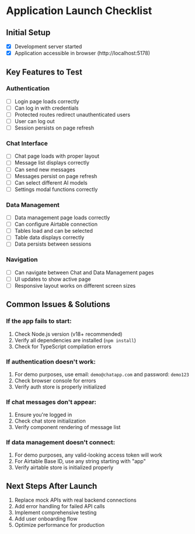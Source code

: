 # Application Launch Checklist

## Initial Setup

- [x] Development server started
- [x] Application accessible in browser (http://localhost:5178)

## Key Features to Test

### Authentication
- [ ] Login page loads correctly
- [ ] Can log in with credentials
- [ ] Protected routes redirect unauthenticated users
- [ ] User can log out
- [ ] Session persists on page refresh

### Chat Interface
- [ ] Chat page loads with proper layout
- [ ] Message list displays correctly
- [ ] Can send new messages
- [ ] Messages persist on page refresh
- [ ] Can select different AI models
- [ ] Settings modal functions correctly

### Data Management
- [ ] Data management page loads correctly
- [ ] Can configure Airtable connection
- [ ] Tables load and can be selected
- [ ] Table data displays correctly
- [ ] Data persists between sessions

### Navigation
- [ ] Can navigate between Chat and Data Management pages
- [ ] UI updates to show active page
- [ ] Responsive layout works on different screen sizes

## Common Issues & Solutions

### If the app fails to start:
1. Check Node.js version (v18+ recommended)
2. Verify all dependencies are installed (`npm install`)
3. Check for TypeScript compilation errors

### If authentication doesn't work:
1. For demo purposes, use email: `demo@chatapp.com` and password: `demo123`
2. Check browser console for errors
3. Verify auth store is properly initialized

### If chat messages don't appear:
1. Ensure you're logged in
2. Check chat store initialization
3. Verify component rendering of message list

### If data management doesn't connect:
1. For demo purposes, any valid-looking access token will work
2. For Airtable Base ID, use any string starting with "app"
3. Verify airtable store is initialized properly

## Next Steps After Launch

1. Replace mock APIs with real backend connections
2. Add error handling for failed API calls
3. Implement comprehensive testing
4. Add user onboarding flow
5. Optimize performance for production
